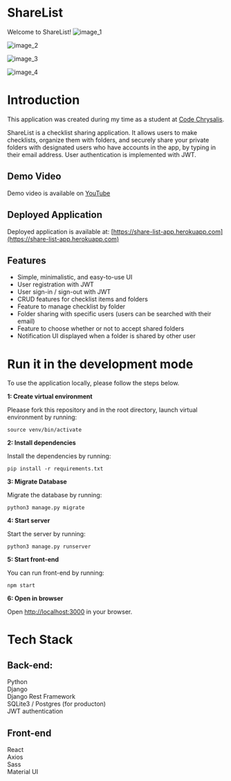 # ShareList

Welcome to ShareList!
![image_1](https://user-images.githubusercontent.com/72680138/179153549-ecfc2653-fcaa-4354-ba6c-d800c21e6c87.png)

![image_2](https://user-images.githubusercontent.com/72680138/179153613-b17c0a9b-f12d-416b-bcf9-6e9bc9a40174.png)

![image_3](https://user-images.githubusercontent.com/72680138/179153678-ad080efa-3ab5-4ea6-b1e7-30cfd730e14b.png)

![image_4](https://user-images.githubusercontent.com/72680138/179153747-b9676c9a-f5f3-49a1-916b-91d269a2ac05.png)

# Introduction

This application was created during my time as a student at [Code Chrysalis](https://www.codechrysalis.io/ "Code Chrysalis Website").

ShareList is a checklist sharing application. It allows users to make checklists, organize them with folders, and securely share your private folders with designated users who have accounts in the app, by typing in their email address. User authentication is implemented with JWT.

## Demo Video

Demo video is available on [YouTube](https://www.youtube.com/watch?v=VSKCjHRJIlI)

## Deployed Application

Deployed application is available at: [https://share-list-app.herokuapp.com](https://share-list-app.herokuapp.com)

## Features

- Simple, minimalistic, and easy-to-use UI
- User registration with JWT
- User sign-in / sign-out with JWT
- CRUD features for checklist items and folders
- Feature to manage checklist by folder
- Folder sharing with specific users (users can be searched with their email)
- Feature to choose whether or not to accept shared folders
- Notification UI displayed when a folder is shared by other user

# Run it in the development mode

To use the application locally, please follow the steps below.

**1: Create virtual environment**

Pleaase fork this repository and in the root directory, launch virtual environment by running:

`source venv/bin/activate`

**2: Install dependencies**

Install the dependencies by running:

`pip install -r requirements.txt`

**3: Migrate Database**

Migrate the database by running:

`python3 manage.py migrate`

**4: Start server**

Start the server by running:

`python3 manage.py runserver`

**5: Start front-end**

You can run front-end by running:

`npm start`

**6: Open in browser**

Open [http://localhost:3000](http://localhost:3000) in your browser.

# Tech Stack

## Back-end:

Python\
Django\
Django Rest Framework\
SQLite3 / Postgres (for producton)\
JWT authentication

## Front-end

React \
Axios \
Sass \
Material UI
